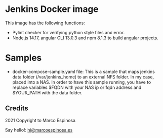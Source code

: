 # Jenkins Docker image

This image has the following functions:
- Pylint checker for verifying python style files and error.
- Node.js 14.17, angular CLI 13.0.3 and npm 8.1.3 to build angular projects.

# Samples

- docker-compose-sample.yaml file: This is a sample that maps jenkins data folder (/var/jenkins_home)
to an external NFS folder. In my case, placed into a NAS. In order to have this sample running,
you have to replace variables $FQDN with your NAS ip or fqdn address and $YOUR_PATH with the data folder. 

## Credits

2021 Copyright to Marco Espinosa. 

Say hello!: [hi@marcoespinosa.es](mailto:hi@marcoespinosa.es)
